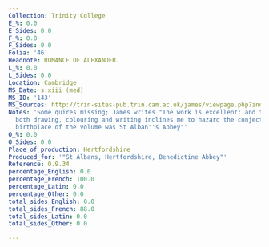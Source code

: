 ```yaml
---
Collection: Trinity College
E_%: 0.0
E_Sides: 0.0
F_%: 0.0
F_Sides: 0.0
Folia: '46'
Headnote: ROMANCE OF ALEXANDER.
L_%: 0.0
L_Sides: 0.0
Location: Cambridge
MS_Date: s.xiii (med)
MS_ID: '143'
MS_Sources: http://trin-sites-pub.trin.cam.ac.uk/james/viewpage.php?index=981
Notes: 'Some quires missing; James writes "The work is excellent: and the style of
  both drawing, colouring and writing inclines me to hazard the conjecture that the
  birthplace of the volume was St Alban''s Abbey"'
O_%: 0.0
O_Sides: 0.0
Place_of_production: Hertfordshire
Produced_for: '"St Albans, Hertfordshire, Benedictine Abbey"'
Reference: O.9.34
percentage_English: 0.0
percentage_French: 100.0
percentage_Latin: 0.0
percentage_Other: 0.0
total_sides_English: 0.0
total_sides_French: 88.0
total_sides_Latin: 0.0
total_sides_Other: 0.0

---
```

